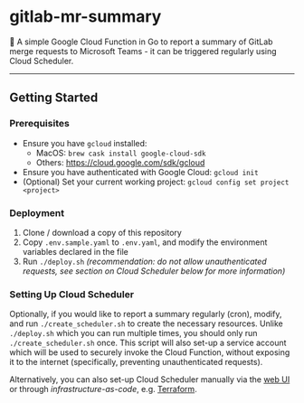 # gitlab-mr-summary

📰 A simple Google Cloud Function in Go to report a summary of GitLab merge requests to Microsoft Teams - it can be triggered regularly using Cloud Scheduler.

---

## Getting Started

### Prerequisites

- Ensure you have `gcloud` installed:
    - MacOS: `brew cask install google-cloud-sdk`
    - Others: https://cloud.google.com/sdk/gcloud
- Ensure you have authenticated with Google Cloud: `gcloud init`
- (Optional) Set your current working project: `gcloud config set project <project>`

### Deployment

1. Clone / download a copy of this repository
2. Copy `.env.sample.yaml` to `.env.yaml`, and modify the environment variables declared in the file
3. Run `./deploy.sh` _(recommendation: do not allow unauthenticated requests, see section on Cloud Scheduler below for more information)_

### Setting Up Cloud Scheduler

Optionally, if you would like to report a summary regularly (cron), modify, and run `./create_scheduler.sh` to create the necessary resources.
Unlike `./deploy.sh` which you can run multiple times, you should only run `./create_scheduler.sh` once.
This script will also set-up a service account which will be used to securely invoke the Cloud Function, without exposing it to the internet (specifically, preventing unauthenticated requests).

Alternatively, you can also set-up Cloud Scheduler manually via the [web UI](https://console.cloud.google.com/cloudscheduler) or through _infrastructure-as-code_, e.g. [Terraform](https://registry.terraform.io/providers/hashicorp/google/latest/docs).
